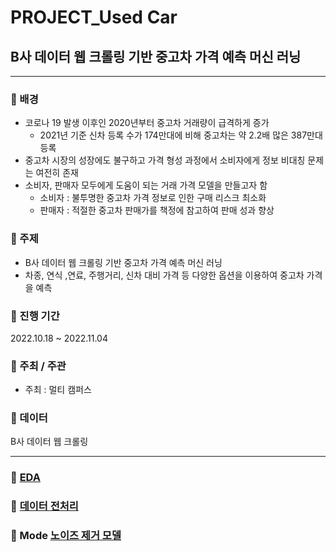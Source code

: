 # PROJECT_Used Car
## B사 데이터 웹 크롤링 기반 중고차 가격 예측 머신 러닝

  
---
  
  
### :star2: 배경
* 코로나 19 발생 이후인 2020년부터 중고차 거래량이 급격하게 증가
    * 2021년 기준 신차 등록 수가 174만대에 비해 중고차는 약 2.2배 많은 387만대 등록
* 중고차 시장의 성장에도 불구하고 가격 형성 과정에서 소비자에게 정보 비대칭 문제는 여전히 존재
* 소비자, 판매자 모두에게 도움이 되는 거래 가격 모델을 만들고자 함
    * 소비자 : 불투명한 중고차 가격 정보로 인한 구매 리스크 최소화
    * 판매자 : 적절한 중고차 판매가를 책정에 참고하여 판매 성과 향상


### :star2: 주제
* B사 데이터 웹 크롤링 기반 중고차 가격 예측 머신 러닝
* 차종, 연식 ,연료, 주행거리, 신차 대비 가격 등 다양한 옵션을 이용하여 중고차 가격을 예측


### :star2: 진행 기간
2022.10.18 ~ 2022.11.04  
 

### :star2: 주최 / 주관
- 주최 : 멀티 캠퍼스  


### :star2: 데이터
B사 데이터 웹 크롤링


---
  
  
### :star2: [EDA](https://github.com/channmilee/PROJECT/blob/master/%5BPROJECT%5D_Used_Car/Used%20car_EDA.ipynb)
  

### :star2: [데이터 전처리](https://github.com/channmilee/PROJECT/blob/master/%5BPROJECT%5D_Used_Car/used_car_%EC%A0%84%EC%B2%98%EB%A6%AC.ipynb)


### :star2: Mode [노이즈 제거 모델](https://github.com/channmilee/PROJECT/blob/master/%5BPROJECT%5D_Used_Car/used_car%20(%EB%85%B8%EC%9D%B4%EC%A6%88%20%EC%A0%9C%EA%B1%B0%20%EB%AA%A8%EB%8D%B8).ipynb)

